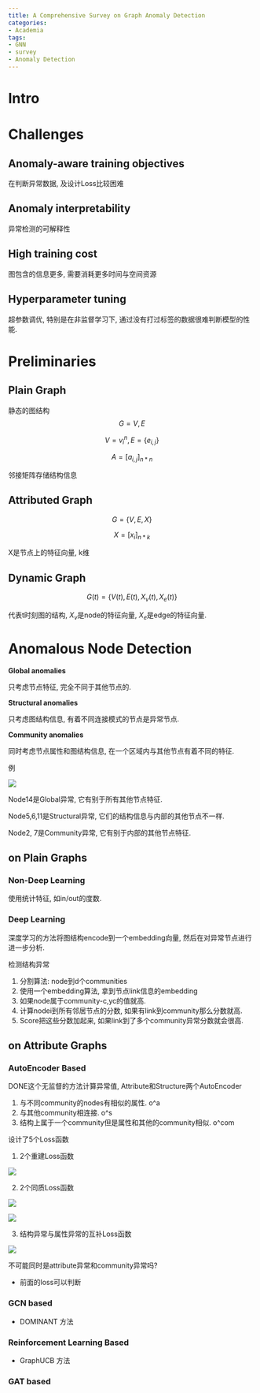 ```yaml
---
title: A Comprehensive Survey on Graph Anomaly Detection
categories:
- Academia
tags:
- GNN
- survey
- Anomaly Detection
---
```


# Intro



# Challenges

## Anomaly-aware training objectives

在判断异常数据, 及设计Loss比较困难

## Anomaly interpretability

异常检测的可解释性

## High training cost

图包含的信息更多, 需要消耗更多时间与空间资源

## Hyperparameter tuning

超参数调优, 特别是在非监督学习下, 通过没有打过标签的数据很难判断模型的性能.

# Preliminaries

## Plain Graph

静态的图结构
$$
G={V,E}
$$

$$
V={v_i}^n,
E=\{e_{i,j}\}
$$

$$
A=[a_{i,j}]_{n*n}
$$

邻接矩阵存储结构信息

## Attributed Graph

$$
G=\{V,E,X\}
$$

$$
X=[x_i]_{n*k}
$$

X是节点上的特征向量, k维

## Dynamic Graph

$$
G(t)=\{V(t), E(t), X_v(t), X_e(t)\}
$$

代表t时刻图的结构, $X_v$是node的特征向量, $X_e$是edge的特征向量.

# Anomalous Node Detection

**Global anomalies**

只考虑节点特征, 完全不同于其他节点的.

**Structural anomalies**

只考虑图结构信息, 有着不同连接模式的节点是异常节点.

**Community anomalies**

同时考虑节点属性和图结构信息, 在一个区域内与其他节点有着不同的特征.

例

![](https://i.imgur.com/V1N6ugS.png)

Node14是Global异常, 它有别于所有其他节点特征.

Node5,6,11是Structural异常, 它们的结构信息与内部的其他节点不一样.

Node2, 7是Community异常, 它有别于内部的其他节点特征.

## on Plain Graphs

### Non-Deep Learning

使用统计特征, 如in/out的度数.

### Deep Learning

深度学习的方法将图结构encode到一个embedding向量, 然后在对异常节点进行进一步分析.

检测结构异常
1. 分割算法: node到d个communities
2. 使用一个embedding算法, 拿到节点link信息的embedding
3. 如果node属于community-c,yc的值就高.
4. 计算nodei到所有邻居节点的分数, 如果有link到community那么分数就高.
5. Score把这些分数加起来, 如果link到了多个community异常分数就会很高.

## on Attribute Graphs

### AutoEncoder Based

DONE这个无监督的方法计算异常值, Attribute和Structure两个AutoEncoder

1. 与不同community的nodes有相似的属性. o^a
2. 与其他community相连接. o^s
3. 结构上属于一个community但是属性和其他的community相似. o^com

设计了5个Loss函数

1. 2个重建Loss函数

![](https://i.imgur.com/GONRj6h.png)

2. 2个同质Loss函数

![](https://i.imgur.com/bJH72RF.png)

![](https://i.imgur.com/ltUrNBh.png)

3. 结构异常与属性异常的互补Loss函数

![](https://i.imgur.com/q9cMLHx.png)

不可能同时是attribute异常和community异常吗?

- 前面的loss可以判断

### GCN based

- DOMINANT 方法

### Reinforcement Learning Based

- GraphUCB 方法

### GAT based






























